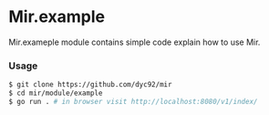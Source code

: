 # Mir.example
Mir.exameple module contains simple code explain how to use Mir.

### Usage 
```bash
$ git clone https://github.com/dyc92/mir
$ cd mir/module/example
$ go run . # in browser visit http://localhost:8080/v1/index/

```